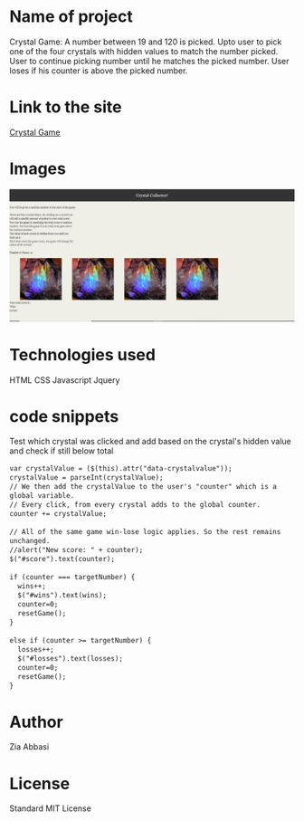 # Name of project

Crystal Game: A number between 19 and 120 is picked.  Upto user to pick one of the four crystals with hidden values to match the number picked.  User to continue picking number until  he matches the picked number.  User loses if his counter is above the picked number.  

# Link to the site

[Crystal Game](https://ztabbasi.github.io/unit-4-game/)

# Images

![Picture](assets/images/CrystalGameImage.png)

# Technologies used

HTML
CSS
Javascript
Jquery


# code snippets

Test which crystal was clicked and add based on the crystal's hidden value and check if still below total
 
    var crystalValue = ($(this).attr("data-crystalvalue"));
    crystalValue = parseInt(crystalValue);
    // We then add the crystalValue to the user's "counter" which is a global variable.
    // Every click, from every crystal adds to the global counter.
    counter += crystalValue;

    // All of the same game win-lose logic applies. So the rest remains unchanged.
    //alert("New score: " + counter);
    $("#score").text(counter);
       
    if (counter === targetNumber) {
      wins++;
      $("#wins").text(wins);
      counter=0;
      resetGame();
    }

    else if (counter >= targetNumber) {
      losses++;
      $("#losses").text(losses);
      counter=0;
      resetGame();
    }

# Author 
Zia Abbasi

# License
Standard MIT License
